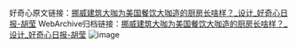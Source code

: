 好奇心原文链接：[挪威建筑大咖为美国餐饮大咖造的厨房长啥样？_设计_好奇心日报-胡莹](https://www.qdaily.com/articles/8288.html)
WebArchive归档链接：[挪威建筑大咖为美国餐饮大咖造的厨房长啥样？_设计_好奇心日报-胡莹](http://web.archive.org/web/20181001025729/http://www.qdaily.com:80/articles/8288.html)
![image](http://ww3.sinaimg.cn/large/007d5XDply1g3vbo7wy8dj30u04nunpd)